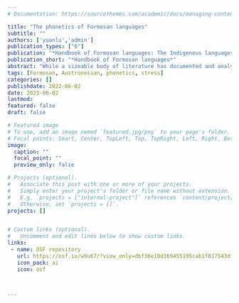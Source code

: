 ```yaml
---
# Documentation: https://sourcethemes.com/academic/docs/managing-content/

title: "The phonetics of Formosan languages"
subtitle: ""
authors: ['yuanlu','admin']
publication_types: ["6"]
publication: "*Handbook of Formosan languages: The Indigenous languages of Taiwan*"
publication_short: "*Handbook of Formosan languages*"
abstract: "While a sizeable body of literature has documented and analyzed the phonological and morpho-syntactic characteristics of Formosan languages, phonetic descriptions of these endangered languages are relatively scarce, and few of these phonetic studies have involved instrumental investigations. This chapter provides a comprehensive review of each of the major languages described in Chapter 8, including phonetic characterizations of vowels, consonants, and word prominence, with the goal of identifying areas awaiting further research. Each section presents one language, and the sections are arranged in alphabetical order."
tags: [Formosan, Austronesian, phonetics, stress]
categories: []
publishdate: 2022-06-02
date: 2023-06-02
lastmod: 
featured: false
draft: false

# Featured image
# To use, add an image named `featured.jpg/png` to your page's folder.
# Focal points: Smart, Center, TopLeft, Top, TopRight, Left, Right, BottomLeft, Bottom, BottomRight.
image:
  caption: ""
  focal_point: ""
  preview_only: false

# Projects (optional).
#   Associate this post with one or more of your projects.
#   Simply enter your project's folder or file name without extension.
#   E.g. `projects = ["internal-project"]` references `content/project/deep-learning/index.md`.
#   Otherwise, set `projects = []`.
projects: []


# Custom links (optional).
#   Uncomment and edit lines below to show custom links.
links:
 - name: OSF repository
   url: https://osf.io/w9u67/?view_only=dbf36e10d369455195cab1f817543dfd
   icon_pack: ai
   icon: osf



---
```

